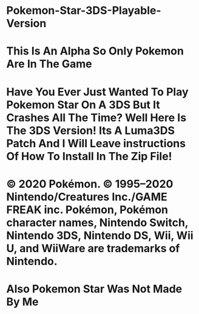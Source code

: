 # Pokemon-Star-3DS-Playable-Version

# This Is An Alpha So Only Pokemon Are In The Game

# Have You Ever Just Wanted To Play Pokemon Star On A 3DS But It Crashes All The Time? Well Here Is The 3DS Version! Its A Luma3DS Patch And I Will Leave instructions Of How To Install In The Zip File!

# © 2020 Pokémon. © 1995–2020 Nintendo/Creatures Inc./GAME FREAK inc. Pokémon, Pokémon character names, Nintendo Switch, Nintendo 3DS, Nintendo DS, Wii, Wii U, and WiiWare are trademarks of Nintendo.

# Also Pokemon Star Was Not Made By Me

